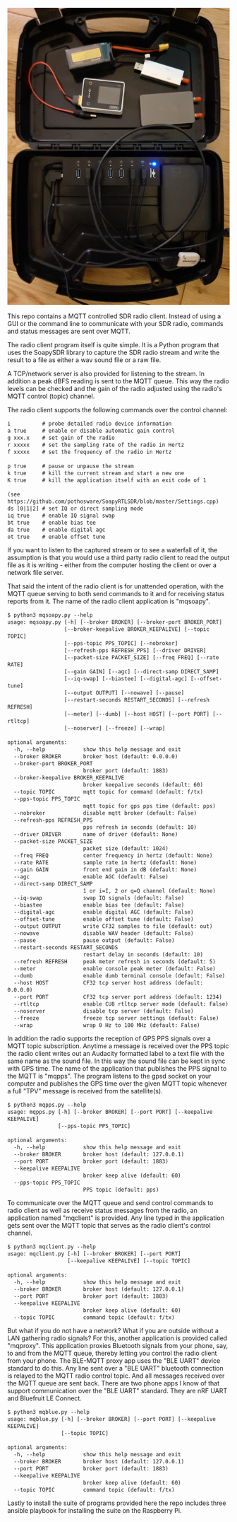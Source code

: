 ![gobox](res/gobox.jpg)

This repo contains a MQTT controlled SDR radio client.
Instead of using a GUI or the command line to communicate
with your SDR radio, commands and status messages are sent over MQTT.

The radio client program itself is quite simple.  It
is a Python program that uses the SoapySDR library to capture the SDR radio
stream and write the result to a file as either
a wav sound file or a raw file.

A TCP/network server is also provided for listening to
the stream.  In addition a peak dBFS reading is sent to the 
MQTT queue.  This way the radio levels can
be checked and the gain of the radio adjusted
using the radio's MQTT control (topic) channel. 

The radio client supports the following commands
over the control channel:

```
i          # probe detailed radio device information
a true     # enable or disable automatic gain control
g xxx.x    # set gain of the radio
r xxxxx    # set the sampling rate of the radio in Hertz
f xxxxx    # set the frequency of the radio in Hertz

p true     # pause or unpause the stream
k true     # kill the current stream and start a new one
K true     # kill the application itself with an exit code of 1

(see https://github.com/pothosware/SoapyRTLSDR/blob/master/Settings.cpp)
ds [0|1|2] # set IQ or direct sampling mode
iq true    # enable IQ signal swap
bt true    # enable bias tee 
da true    # enable digital agc
ot true    # enable offset tune
```

If you want to listen to the captured
stream or to see a waterfall of it, the assumption
is that you would use a third party radio client to
read the output file as it is writing - either from 
the computer hosting the client or over a network 
file server.

That said the intent of the radio client is for unattended
operation, with the MQTT queue serving to both
send commands to it and for receiving status reports from
it.  The name of the radio client application is "mqsoapy".




```
$ python3 mqsoapy.py --help
usage: mqsoapy.py [-h] [--broker BROKER] [--broker-port BROKER_PORT]
                  [--broker-keepalive BROKER_KEEPALIVE] [--topic TOPIC]
                  [--pps-topic PPS_TOPIC] [--nobroker]
                  [--refresh-pps REFRESH_PPS] [--driver DRIVER]
                  [--packet-size PACKET_SIZE] [--freq FREQ] [--rate RATE]
                  [--gain GAIN] [--agc] [--direct-samp DIRECT_SAMP]
                  [--iq-swap] [--biastee] [--digital-agc] [--offset-tune]
                  [--output OUTPUT] [--nowave] [--pause]
                  [--restart-seconds RESTART_SECONDS] [--refresh REFRESH]
                  [--meter] [--dumb] [--host HOST] [--port PORT] [--rtltcp]
                  [--noserver] [--freeze] [--wrap]

optional arguments:
  -h, --help            show this help message and exit
  --broker BROKER       broker host (default: 0.0.0.0)
  --broker-port BROKER_PORT
                        broker port (default: 1883)
  --broker-keepalive BROKER_KEEPALIVE
                        broker keepalive seconds (default: 60)
  --topic TOPIC         mqtt topic for command (default: f/tx)
  --pps-topic PPS_TOPIC
                        mqtt topic for gps pps time (default: pps)
  --nobroker            disable mqtt broker (default: False)
  --refresh-pps REFRESH_PPS
                        pps refresh in seconds (default: 10)
  --driver DRIVER       name of driver (default: None)
  --packet-size PACKET_SIZE
                        packet size (default: 1024)
  --freq FREQ           center frequency in hertz (default: None)
  --rate RATE           sample rate in hertz (default: None)
  --gain GAIN           front end gain in dB (default: None)
  --agc                 enable AGC (default: False)
  --direct-samp DIRECT_SAMP
                        1 or i=I, 2 or q=Q channel (default: None)
  --iq-swap             swap IQ signals (default: False)
  --biastee             enable bias tee (default: False)
  --digital-agc         enable digital AGC (default: False)
  --offset-tune         enable offset tune (default: False)
  --output OUTPUT       write CF32 samples to file (default: out)
  --nowave              disable WAV header (default: False)
  --pause               pause output (default: False)
  --restart-seconds RESTART_SECONDS
                        restart delay in seconds (default: 10)
  --refresh REFRESH     peak meter refresh in seconds (default: 5)
  --meter               enable console peak meter (default: False)
  --dumb                enable dumb terminal console (default: False)
  --host HOST           CF32 tcp server host address (default: 0.0.0.0)
  --port PORT           CF32 tcp server port address (default: 1234)
  --rtltcp              enable CU8 rtltcp server mode (default: False)
  --noserver            disable tcp server (default: False)
  --freeze              freeze tcp server settings (default: False)
  --wrap                wrap 0 Hz to 100 MHz (default: False)
```


In addition the radio supports the reception of GPS PPS signals
over a MQTT topic subscription.   Anytime a message is received
over the PPS topic the radio client writes out an Audacity formatted
label to a text file with the same name as the sound file.
In this way the sound file can be kept in sync with GPS time.
The name of the application that publishes the PPS signal
to the MQTT is "mqpps".  The program listens to the gpsd socket
on your computer and publishes the GPS time over the given
MQTT topic whenever a full "TPV" message is received from
the satellite(s).


```
$ python3 mqpps.py --help
usage: mqpps.py [-h] [--broker BROKER] [--port PORT] [--keepalive KEEPALIVE]
                [--pps-topic PPS_TOPIC]

optional arguments:
  -h, --help            show this help message and exit
  --broker BROKER       broker host (default: 127.0.0.1)
  --port PORT           broker port (default: 1883)
  --keepalive KEEPALIVE
                        broker keep alive (default: 60)
  --pps-topic PPS_TOPIC
                        PPS topic (default: pps)
```


To communicate over the MQTT queue and send control commands
to radio client as well as receive status messages from the radio,
an application named "mqclient" is provided.  Any
line typed in the application gets sent over the MQTT topic that
serves as the radio client's control channel.


```
$ python3 mqclient.py --help
usage: mqclient.py [-h] [--broker BROKER] [--port PORT]
                   [--keepalive KEEPALIVE] [--topic TOPIC]

optional arguments:
  -h, --help            show this help message and exit
  --broker BROKER       broker host (default: 127.0.0.1)
  --port PORT           broker port (default: 1883)
  --keepalive KEEPALIVE
                        broker keep alive (default: 60)
  --topic TOPIC         command topic (default: f/tx)
```


But what if you do not have a network?  What if you are
outside without a LAN gathering radio signals?  For this, another
application is provided called "mqproxy".  This application proxies
Bluetooth signals from your phone, say, to and from 
the MQTT queue, thereby letting you control the radio client 
from your phone.  The BLE-MQTT proxy app uses the "BLE UART" device standard
to do this.
Any line sent over a "BLE UART" bluetooth connection is relayed to the
MQTT radio control topic.  And all messages received over the 
MQTT queue are sent back.  There are two phone apps I know of
that support communication over the "BLE UART" standard.  They are
nRF UART and Bluefruit LE Connect.


```
$ python3 mqblue.py --help
usage: mqblue.py [-h] [--broker BROKER] [--port PORT] [--keepalive KEEPALIVE]
                 [--topic TOPIC]

optional arguments:
  -h, --help            show this help message and exit
  --broker BROKER       broker host (default: 127.0.0.1)
  --port PORT           broker port (default: 1883)
  --keepalive KEEPALIVE
                        broker keep alive (default: 60)
  --topic TOPIC         command topic (default: f/tx)
```


Lastly to install the suite of programs provided here the repo
includes three ansible playbook for installing the suite on
the Raspberry Pi. 

